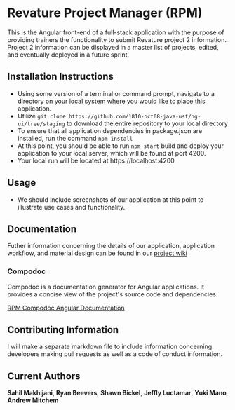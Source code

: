 # Revature Project Manager (RPM) 
This is the Angular front-end of a full-stack application with the purpose of providing trainers the functionality to submit Revature project 2 information. Project 2 information can be displayed in a master list of projects, edited, and eventually deployed in a future sprint.

## Installation Instructions
* Using some version of a terminal or command prompt, navigate to a directory on your local system where you would like to place this application.
* Utilize `git clone https://github.com/1810-oct08-java-usf/ng-ui/tree/staging` to download the entire repository to your local directory
* To ensure that all application dependencies in package.json are installed, run the command `npm install`
* At this point, you should be able to run `npm start` build and deploy your application to your local server, which will be found at port 4200.
* Your local run will be located at https://localhost:4200

## Usage
* We should include screenshots of our application at this point to illustrate use cases and functionality.

## Documentation

Futher information concerning the details of our application, application workflow, and material design can be found in our [project wiki](../../wiki)

### Compodoc

Compodoc is a documentation generator for Angular applications. It provides a concise view of the project's source code and dependencies.

[RPM Compodoc Angular Documentation](http://rpmdocs.s3-website.us-east-2.amazonaws.com)

## Contributing Information
I will make a separate markdown file to include information concerning developers making pull requests as well as a code of conduct information.

## Current Authors
**Sahil Makhijani**, **Ryan Beevers**, **Shawn Bickel**, **Jeffly Luctamar**, **Yuki Mano**, **Andrew Mitchem** 


